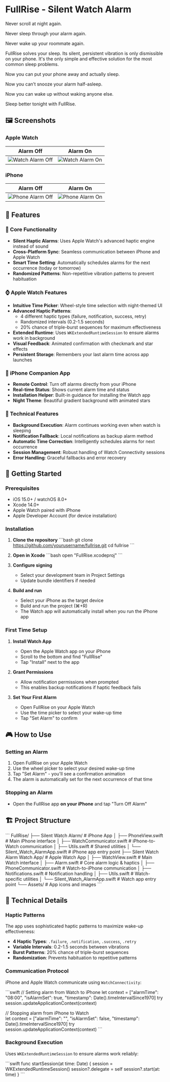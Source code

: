 # FullRise - Silent Watch Alarm

Never scroll at night again.

Never sleep through your alarm again.

Never wake up your roommate again.

FullRise solves your sleep. Its silent, persistent vibration is only dismissible on your phone. It's the only simple and effective solution for the most common sleep problems.

Now you can put your phone away and actually sleep.

Now you can’t snooze your alarm half-asleep.

Now you can wake up without waking anyone else.

Sleep better tonight with FullRise.

## 🖼️ Screenshots

### Apple Watch
| Alarm Off | Alarm On |
|-----------|----------|
| ![Watch Alarm Off](Progress/incoming-8490D2C0-5FA3-4240-8DCD-E1367C36C928.PNG) | ![Watch Alarm On](Progress/incoming-258CB03E-902A-4273-9415-8913A85665F1.PNG) |

### iPhone
| Alarm Off | Alarm On |
|-----------|----------|
| ![Phone Alarm Off](Progress/IMG_1510.PNG) | ![Phone Alarm On](Progress/IMG_1511.PNG) |


## 🌟 Features

### 🎯 Core Functionality
- **Silent Haptic Alarms**: Uses Apple Watch's advanced haptic engine instead of sound
- **Cross-Platform Sync**: Seamless communication between iPhone and Apple Watch
- **Smart Time Setting**: Automatically schedules alarms for the next occurrence (today or tomorrow)
- **Randomized Patterns**: Non-repetitive vibration patterns to prevent habituation

### ⌚ Apple Watch Features
- **Intuitive Time Picker**: Wheel-style time selection with night-themed UI
- **Advanced Haptic Patterns**: 
  - 4 different haptic types (failure, notification, success, retry)
  - Randomized intervals (0.2-1.5 seconds)
  - 20% chance of triple-burst sequences for maximum effectiveness
- **Extended Runtime**: Uses `WKExtendedRuntimeSession` to ensure alarms work in background
- **Visual Feedback**: Animated confirmation with checkmark and star effects
- **Persistent Storage**: Remembers your last alarm time across app launches

### 📱 iPhone Companion App
- **Remote Control**: Turn off alarms directly from your iPhone
- **Real-time Status**: Shows current alarm time and status
- **Installation Helper**: Built-in guidance for installing the Watch app
- **Night Theme**: Beautiful gradient background with animated stars

### 🔧 Technical Features
- **Background Execution**: Alarm continues working even when watch is sleeping
- **Notification Fallback**: Local notifications as backup alarm method
- **Automatic Time Correction**: Intelligently schedules alarms for next occurrence
- **Session Management**: Robust handling of Watch Connectivity sessions
- **Error Handling**: Graceful fallbacks and error recovery

## 🚀 Getting Started

### Prerequisites
- iOS 15.0+ / watchOS 8.0+
- Xcode 14.0+
- Apple Watch paired with iPhone
- Apple Developer Account (for device installation)

### Installation

1. **Clone the repository**
   \`\`\`bash
   git clone https://github.com/yourusername/fullrise.git
   cd fullrise
   \`\`\`

2. **Open in Xcode**
   \`\`\`bash
   open "FullRise.xcodeproj"
   \`\`\`

3. **Configure signing**
   - Select your development team in Project Settings
   - Update bundle identifiers if needed

4. **Build and run**
   - Select your iPhone as the target device
   - Build and run the project (⌘+R)
   - The Watch app will automatically install when you run the iPhone app

### First Time Setup

1. **Install Watch App**
   - Open the Apple Watch app on your iPhone
   - Scroll to the bottom and find "FullRise"
   - Tap "Install" next to the app

2. **Grant Permissions**
   - Allow notification permissions when prompted
   - This enables backup notifications if haptic feedback fails

3. **Set Your First Alarm**
   - Open FullRise on your Apple Watch
   - Use the time picker to select your wake-up time
   - Tap "Set Alarm" to confirm

## 🎮 How to Use

### Setting an Alarm
1. Open FullRise on your Apple Watch
2. Use the wheel picker to select your desired wake-up time
3. Tap "Set Alarm" - you'll see a confirmation animation
4. The alarm is automatically set for the next occurrence of that time

### Stopping an Alarm
- Open the FullRise app **on your iPhone** and tap "Turn Off Alarm"

## 🏗️ Project Structure

\`\`\`
FullRise/
├── Silent Watch Alarm/                # iPhone App
│   ├── PhoneView.swift                # Main iPhone interface
│   ├── WatchCommunicator.swift        # iPhone-to-Watch communication
│   ├── Utils.swift                    # Shared utilities
│   └── Silent_Watch_AlarmApp.swift    # iPhone app entry point
├── Silent Watch Alarm Watch App/      # Apple Watch App
│   ├── WatchView.swift                # Main Watch interface
│   ├── Alarm.swift                    # Core alarm logic & haptics
│   ├── PhoneCommunicator.swift        # Watch-to-iPhone communication
│   ├── Notifications.swift            # Notification handling
│   ├── Utils.swift                    # Watch-specific utilities
│   └── Silent_Watch_AlarmApp.swift    # Watch app entry point
└── Assets/                            # App icons and images
\`\`\`

## 🔧 Technical Details

### Haptic Patterns
The app uses sophisticated haptic patterns to maximize wake-up effectiveness:

- **4 Haptic Types**: `.failure`, `.notification`, `.success`, `.retry`
- **Variable Intervals**: 0.2-1.5 seconds between vibrations
- **Burst Patterns**: 20% chance of triple-burst sequences
- **Randomization**: Prevents habituation to repetitive patterns

### Communication Protocol
iPhone and Apple Watch communicate using `WatchConnectivity`:

\`\`\`swift
// Setting alarm from Watch to iPhone
let context = ["alarmTime": "08:00", "isAlarmSet": true, "timestamp": Date().timeIntervalSince1970]
try session.updateApplicationContext(context)

// Stopping alarm from iPhone to Watch  
let context = ["alarmTime": "", "isAlarmSet": false, "timestamp": Date().timeIntervalSince1970]
try session.updateApplicationContext(context)
\`\`\`

### Background Execution
Uses `WKExtendedRuntimeSession` to ensure alarms work reliably:

\`\`\`swift
func startSession(at time: Date) {
    session = WKExtendedRuntimeSession()
    session?.delegate = self
    session?.start(at: time)
}
\`\`\`
